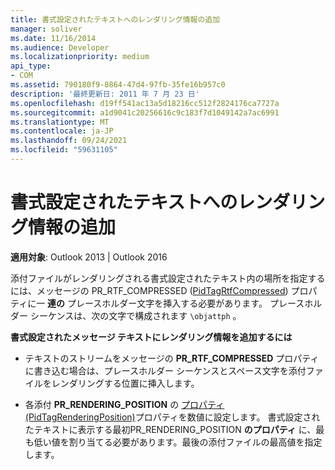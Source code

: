 ```yaml
---
title: 書式設定されたテキストへのレンダリング情報の追加
manager: soliver
ms.date: 11/16/2014
ms.audience: Developer
ms.localizationpriority: medium
api_type:
- COM
ms.assetid: 790180f9-8864-47d4-97fb-35fe16b957c0
description: '最終更新日: 2011 年 7 月 23 日'
ms.openlocfilehash: d19ff541ac13a5d18216cc512f2824176ca7727a
ms.sourcegitcommit: a1d9041c20256616c9c183f7d1049142a7ac6991
ms.translationtype: MT
ms.contentlocale: ja-JP
ms.lasthandoff: 09/24/2021
ms.locfileid: "59631105"
---
```

# <a name="adding-rendering-information-to-formatted-text"></a>書式設定されたテキストへのレンダリング情報の追加

  
  
**適用対象**: Outlook 2013 | Outlook 2016 
  
添付ファイルがレンダリングされる書式設定されたテキスト内の場所を指定するには、メッセージの PR_RTF_COMPRESSED ([PidTagRtfCompressed](pidtagrtfcompressed-canonical-property.md)) プロパティに一 **連の** プレースホルダー文字を挿入する必要があります。 プレースホルダー シーケンスは、次の文字で構成されます  `\objattph` 。
  
 **書式設定されたメッセージ テキストにレンダリング情報を追加するには**
  
- テキストのストリームをメッセージの **PR_RTF_COMPRESSED** プロパティに書き込む場合は、プレースホルダー シーケンスとスペース文字を添付ファイルをレンダリングする位置に挿入します。 
    
- 各添付 **PR_RENDERING_POSITION** の [プロパティ (PidTagRenderingPosition)](pidtagrenderingposition-canonical-property.md)プロパティを数値に設定します。 書式設定されたテキストに表示する最初PR_RENDERING_POSITION **のプロパティ** に、最も低い値を割り当てる必要があります。最後の添付ファイルの最高値を指定します。 
    


